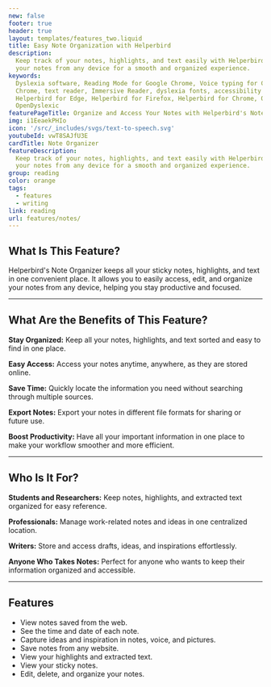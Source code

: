 ```yaml
---
new: false
footer: true
header: true
layout: templates/features_two.liquid
title: Easy Note Organization with Helperbird
description:
  Keep track of your notes, highlights, and text easily with Helperbird's Note Organizer. Access
  your notes from any device for a smooth and organized experience.
keywords:
  Dyslexia software, Reading Mode for Google Chrome, Voice typing for Chrome, Text to speech for
  Chrome, text reader, Immersive Reader, dyslexia fonts, accessibility software, dyslexia software,
  Helperbird for Edge, Helperbird for Firefox, Helperbird for Chrome, Opendyslexic for Chrome,
  OpenDyslexic
featurePageTitle: Organize and Access Your Notes with Helperbird's Note Organizer
img: i1EeaekPHIo
icon: '/src/_includes/svgs/text-to-speech.svg'
youtubeId: vwT8SAJfU3E
cardTitle: Note Organizer
featureDescription:
  Keep track of your notes, highlights, and text easily with Helperbird's Note Organizer. Access
  your notes from any device for a smooth and organized experience.
group: reading
color: orange
tags:
  - features
  - writing
link: reading
url: features/notes/
---
```


## What Is This Feature?

Helperbird's Note Organizer keeps all your sticky notes, highlights, and text in one convenient place. It allows you to easily access, edit, and organize your notes from any device, helping you stay productive and focused.

---

## What Are the Benefits of This Feature?


**Stay Organized:** Keep all your notes, highlights, and text sorted and easy to find in one place.  

**Easy Access:** Access your notes anytime, anywhere, as they are stored online.  

**Save Time:** Quickly locate the information you need without searching through multiple sources.  

**Export Notes:** Export your notes in different file formats for sharing or future use.  

**Boost Productivity:** Have all your important information in one place to make your workflow smoother and more efficient.

---

## Who Is It For?


**Students and Researchers:** Keep notes, highlights, and extracted text organized for easy reference.  

**Professionals:** Manage work-related notes and ideas in one centralized location.  

**Writers:** Store and access drafts, ideas, and inspirations effortlessly.  

**Anyone Who Takes Notes:** Perfect for anyone who wants to keep their information organized and accessible.

---

## Features

- View notes saved from the web.  
- See the time and date of each note.  
- Capture ideas and inspiration in notes, voice, and pictures.  
- Save notes from any website.  
- View your highlights and extracted text.  
- View your sticky notes.  
- Edit, delete, and organize your notes.  
